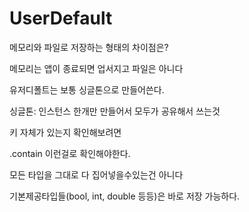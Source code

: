 # UserDefault

메모리와 파일로 저장하는 형태의 차이점은?

메모리는 앱이 종료되면 업서지고 파일은 아니다



유저디폴트는 보통 싱글톤으로 만들어쓴다.



싱글톤: 인스턴스 한개만 만들어서 모두가 공유해서 쓰는것



키 자체가 있는지 확인해보려면

.contain 이런걸로 확인해야한다.



모든 타입을 그대로 다 집어넣을수있는건 아니다

기본제공타입들(bool, int, double 등등)은 바로 저장 가능하다.

